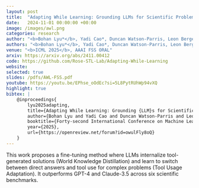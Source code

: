 ```yaml
---
layout: post
title:  "Adapting While Learning: Grounding LLMs for Scientific Problems with Intelligent Tool Usage Adaptation"
date:   2024-11-01 00:00:00 +00:00
image: /images/awl.png
categories: research
author: "<b>Bohan Lyu*</b>, Yadi Cao*, Duncan Watson-Parris, Leon Bergen, Taylor Berg-Kirkpatrick, Rose Yu"
authors: "<b>Bohan Lyu*</b>, Yadi Cao*, Duncan Watson-Parris, Leon Bergen, Taylor Berg-Kirkpatrick, Rose Yu"
venue: "<b>ICML 2025</b>, AAAI FSS ORAL"
arxiv: https://arxiv.org/abs/2411.00412
code: https://github.com/Rose-STL-Lab/Adapting-While-Learning
website: 
selected: true
slides: /pdfs/AWL-FSS.pdf
youtube: https://youtu.be/EPhse_oOdEc?si=5L8PytRUhWp94vXQ
highlight: true
bibtex: |
    @inproceedings{
        lyu2025adapting,
        title={Adapting While Learning: Grounding {LLM}s for Scientific Problems with Tool Usage Adaptation},
        author={Bohan Lyu and Yadi Cao and Duncan Watson-Parris and Leon Bergen and Taylor Berg-Kirkpatrick and Rose Yu},
        booktitle={Forty-second International Conference on Machine Learning},
        year={2025},
        url={https://openreview.net/forum?id=owulFly8oQ}
    }
---
```

This work proposes a fine-tuning method where LLMs internalize tool-generated solutions (World Knowledge Distillation) and learn to switch between direct answers and tool use for complex problems (Tool Usage Adaptation). It outperforms GPT-4 and Claude-3.5 across six scientific benchmarks.
